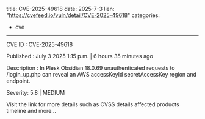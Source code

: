  
title: CVE-2025-49618
date: 2025-7-3
lien: "https://cvefeed.io/vuln/detail/CVE-2025-49618"
categories:
  - cve
---

CVE ID : CVE-2025-49618

Published :  July 3
2025
1:15 p.m. | 6 hours
35 minutes ago

Description : In Plesk Obsidian 18.0.69
unauthenticated requests to /login_up.php can reveal an AWS accessKeyId
secretAccessKey
region
and endpoint.

Severity: 5.8 | MEDIUM

Visit the link for more details
such as CVSS details
affected products
timeline
and more...
